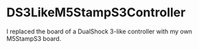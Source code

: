 # DS3LikeM5StampS3Controller
I replaced the board of a DualShock 3-like controller with my own M5StampS3 board.
